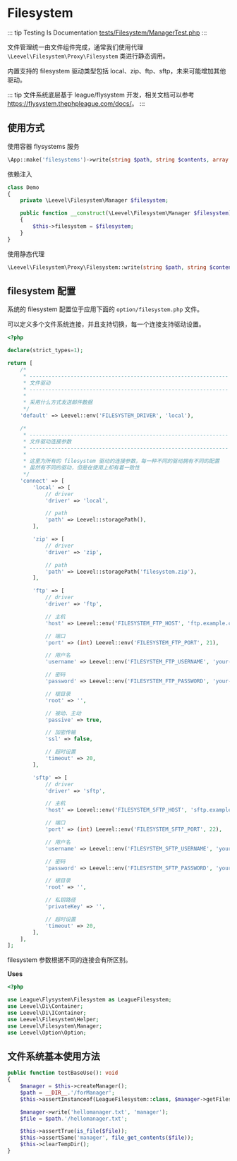 # Filesystem

::: tip Testing Is Documentation
[tests/Filesystem/ManagerTest.php](https://github.com/hunzhiwange/framework/blob/master/tests/Filesystem/ManagerTest.php)
:::
    
文件管理统一由文件组件完成，通常我们使用代理 `\Leevel\Filesystem\Proxy\Filesystem` 类进行静态调用。

内置支持的 filesystem 驱动类型包括 local、zip、ftp、sftp，未来可能增加其他驱动。

::: tip
文件系统底层基于 league/flysystem 开发，相关文档可以参考 <https://flysystem.thephpleague.com/docs/>。
:::

## 使用方式

使用容器 flysystems 服务

``` php
\App::make('filesystems')->write(string $path, string $contents, array $config = []): bool;
```

依赖注入

``` php
class Demo
{
    private \Leevel\Filesystem\Manager $filesystem;

    public function __construct(\Leevel\Filesystem\Manager $filesystem)
    {
        $this->filesystem = $filesystem;
    }
}
```

使用静态代理

``` php
\Leevel\Filesystem\Proxy\Filesystem::write(string $path, string $contents, array $config = []): bool;
```

## filesystem 配置

系统的 filesystem 配置位于应用下面的 `option/filesystem.php` 文件。

可以定义多个文件系统连接，并且支持切换，每一个连接支持驱动设置。

``` php
<?php

declare(strict_types=1);

return [
    /*
     * ---------------------------------------------------------------
     * 文件驱动
     * ---------------------------------------------------------------
     *
     * 采用什么方式发送邮件数据
     */
    'default' => Leevel::env('FILESYSTEM_DRIVER', 'local'),

    /*
     * ---------------------------------------------------------------
     * 文件驱动连接参数
     * ---------------------------------------------------------------
     *
     * 这里为所有的 filesystem 驱动的连接参数，每一种不同的驱动拥有不同的配置
     * 虽然有不同的驱动，但是在使用上却有着一致性
     */
    'connect' => [
        'local' => [
            // driver
            'driver' => 'local',

            // path
            'path' => Leevel::storagePath(),
        ],

        'zip' => [
            // driver
            'driver' => 'zip',

            // path
            'path' => Leevel::storagePath('filesystem.zip'),
        ],

        'ftp' => [
            // driver
            'driver' => 'ftp',

            // 主机
            'host' => Leevel::env('FILESYSTEM_FTP_HOST', 'ftp.example.com'),

            // 端口
            'port' => (int) Leevel::env('FILESYSTEM_FTP_PORT', 21),

            // 用户名
            'username' => Leevel::env('FILESYSTEM_FTP_USERNAME', 'your-username'),

            // 密码
            'password' => Leevel::env('FILESYSTEM_FTP_PASSWORD', 'your-password'),

            // 根目录
            'root' => '',

            // 被动、主动
            'passive' => true,

            // 加密传输
            'ssl' => false,

            // 超时设置
            'timeout' => 20,
        ],

        'sftp' => [
            // driver
            'driver' => 'sftp',

            // 主机
            'host' => Leevel::env('FILESYSTEM_SFTP_HOST', 'sftp.example.com'),

            // 端口
            'port' => (int) Leevel::env('FILESYSTEM_SFTP_PORT', 22),

            // 用户名
            'username' => Leevel::env('FILESYSTEM_SFTP_USERNAME', 'your-username'),

            // 密码
            'password' => Leevel::env('FILESYSTEM_SFTP_PASSWORD', 'your-password'),

            // 根目录
            'root' => '',

            // 私钥路径
            'privateKey' => '',

            // 超时设置
            'timeout' => 20,
        ],
    ],
];

```

filesystem 参数根据不同的连接会有所区别。


**Uses**

``` php
<?php

use League\Flysystem\Filesystem as LeagueFilesystem;
use Leevel\Di\Container;
use Leevel\Di\IContainer;
use Leevel\Filesystem\Helper;
use Leevel\Filesystem\Manager;
use Leevel\Option\Option;
```

## 文件系统基本使用方法

``` php
public function testBaseUse(): void
{
    $manager = $this->createManager();
    $path = __DIR__.'/forManager';
    $this->assertInstanceof(LeagueFilesystem::class, $manager->getFilesystem());

    $manager->write('hellomanager.txt', 'manager');
    $file = $path.'/hellomanager.txt';

    $this->assertTrue(is_file($file));
    $this->assertSame('manager', file_get_contents($file));
    $this->clearTempDir();
}
```